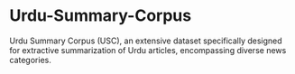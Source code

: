 # Urdu-Summary-Corpus
Urdu Summary Corpus (USC), an extensive dataset specifically designed for extractive summarization of Urdu articles, encompassing diverse news categories.
